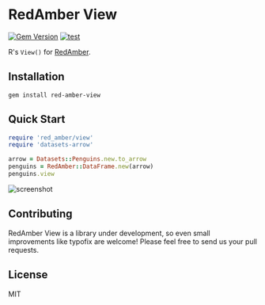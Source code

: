 # RedAmber View

[![Gem Version](https://badge.fury.io/rb/red-amber-view.svg)](https://badge.fury.io/rb/red-amber-view)
[![test](https://github.com/kojix2/red-amber-view/actions/workflows/ci.yml/badge.svg)](https://github.com/kojix2/red-amber-view/actions/workflows/ci.yml)

R's `View()` for [RedAmber](https://github.com/heronshoes/red_amber).

## Installation

```
gem install red-amber-view
```

## Quick Start

```ruby
require 'red_amber/view'
require 'datasets-arrow'

arrow = Datasets::Penguins.new.to_arrow
penguins = RedAmber::DataFrame.new(arrow)
penguins.view
```

![screenshot](https://user-images.githubusercontent.com/5798442/177008662-5a3bb1c2-fbd3-48ea-8f1a-fa3164002a08.png)



## Contributing

RedAmber View is a library under development, so even small improvements like typofix are welcome! Please feel free to send us your pull requests.

## License

MIT
